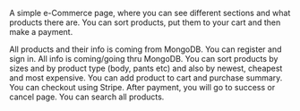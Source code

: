 A simple e-Commerce page, where you can see different sections and what products there are. You can sort products, put them to your cart and then make a payment.

All products and their info is coming from MongoDB.
You can register and sign in. All info is coming/going thru MongoDB.
You can sort products by sizes and by product type (body, pants etc) and also by newest, cheapest and most expensive.
You can add product to cart and purchase summary.
You can checkout using Stripe. After payment, you will go to success or cancel page.
You can search all products.
